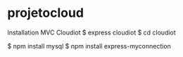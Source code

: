 # projetocloud

Installation MVC Cloudiot
$ express cloudiot
$ cd cloudiot

$ npm install mysql
$ npm install express-myconnection
